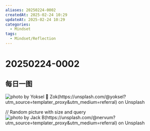 ```yaml
---
aliases: 20250224-0002
createdAt: 2025-02-24 10:29
updateAt: 2025-02-24 10:29
categories:
  - Mindset
tags:
  - Mindset/Reflection
---
```

# 20250224-0002


## 每日一图
![photo by Yoksel 🌿 Zok(https://unsplash.com/@yoksel?utm_source=templater_proxy&utm_medium=referral) on Unsplash](https://images.unsplash.com/photo-1613236116431-56bc4aabe4ce?crop=entropy&cs=srgb&fm=jpg&ixid=M3w2NDU1OTF8MHwxfHJhbmRvbXx8fHx8fHx8fDE3NDAzNjQxNDh8&ixlib=rb-4.0.3&q=85&w=800&h=600)

// Random picture with size and query
![photo by Jack B(https://unsplash.com/@nervum?utm_source=templater_proxy&utm_medium=referral) on Unsplash](https://images.unsplash.com/photo-1506875644286-0fa3dc4df91f?crop=entropy&cs=srgb&fm=jpg&ixid=M3w2NDU1OTF8MHwxfHJhbmRvbXx8fHx8fHx8fDE3NDAzNjQxNDh8&ixlib=rb-4.0.3&q=85&w=800&h=800)
